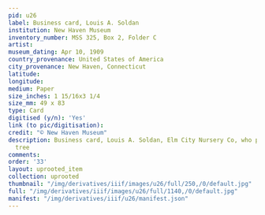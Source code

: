 ```yaml
---
pid: u26
label: Business card, Louis A. Soldan
institution: New Haven Museum
inventory_number: MSS 325, Box 2, Folder C
artist:
museum_dating: Apr 10, 1909
country_provenance: United States of America
city_provenance: New Haven, Connecticut
latitude:
longitude:
medium: Paper
size_inches: 1 15/16x3 1/4
size_mm: 49 x 83
type: Card
digitised (y/n): 'Yes'
link (to pic/digitisation):
credit: "© New Haven Museum"
description: Business card, Louis A. Soldan, Elm City Nursery Co, who planted the
  tree
comments:
order: '33'
layout: uprooted_item
collection: uprooted
thumbnail: "/img/derivatives/iiif/images/u26/full/250,/0/default.jpg"
full: "/img/derivatives/iiif/images/u26/full/1140,/0/default.jpg"
manifest: "/img/derivatives/iiif/u26/manifest.json"
---
```

